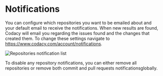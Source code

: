 # Notifications

You can configure which repositories you want to be emailed about and your default email to receive the notifications. When new results are found, Codacy will email you regarding the issues found and the changes that created them. To change these settings navigate to <https://www.codacy.com/account/notifications>.

![Repositories notification list](/images/Screen_Shot_2016-10-13_at_11.27.20.png)

To disable any repository notifications, you can either remove all repositories or remove both commit and pull requests notificationsglobally.
